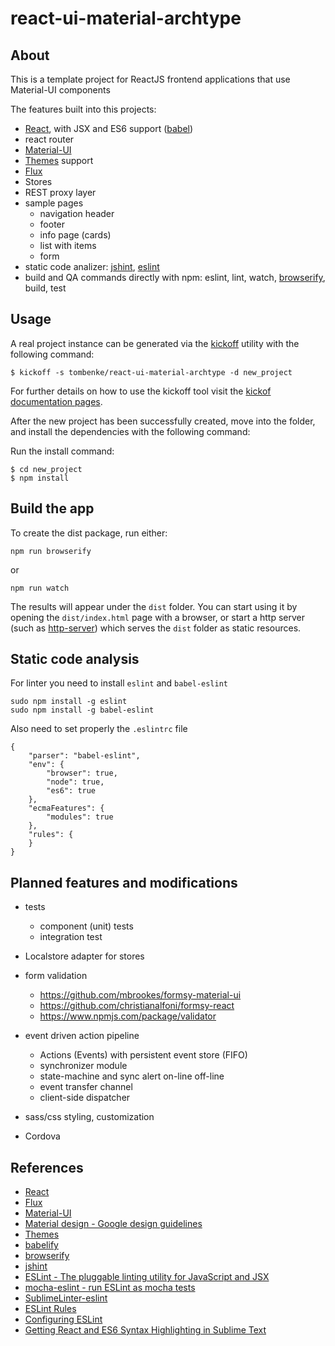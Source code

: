 react-ui-material-archtype
==========================

## About

This is a template project for ReactJS frontend applications that use Material-UI components

The features built into this projects:

- [React](https://facebook.github.io/react/), with JSX and ES6 support ([babel](https://github.com/babel/babelify))
- react router
- [Material-UI](http://material-ui.com/)
- [Themes](http://www.material-ui.com/#/customization/themes) support
- [Flux](https://facebook.github.io/react/docs/flux-overview.html)
- Stores
- REST proxy layer
- sample pages
   - navigation header
   - footer
   - info page (cards)
   - list with items
   - form
- static code analizer: [jshint](http://jshint.com/), [eslint](http://eslint.org)
- build and QA commands directly with npm:
    eslint, lint, watch, [browserify](http://browserify.org/), build, test


## Usage

A real project instance can be generated via the
[kickoff](https://github.com/tombenke/kickoff) utility with the following command:

    $ kickoff -s tombenke/react-ui-material-archtype -d new_project

For further details on how to use the kickoff tool visit the [kickof documentation pages](http://tombenke.github.io/kickoff/docs/documentation.html).

After the new project has been successfully created, move into the folder, and install the dependencies with the following command:

Run the install command:

    $ cd new_project
    $ npm install


## Build the app

To create the dist package, run either:

    npm run browserify

or

    npm run watch

The results will appear under the `dist` folder.
You can start using it by opening the `dist/index.html` page with a browser, or start a http server (such as [http-server](https://www.npmjs.com/package/http-server)) which serves the `dist` folder as static resources.

## Static code analysis

For linter you need to install `eslint` and `babel-eslint`

    sudo npm install -g eslint
    sudo npm install -g babel-eslint

Also need to set properly the `.eslintrc` file

    {
        "parser": "babel-eslint",
        "env": {
            "browser": true,
            "node": true,
            "es6": true
        },
        "ecmaFeatures": {
            "modules": true
        },
        "rules": {
        }
    }

## Planned features and modifications

- tests
    - component (unit) tests
    - integration test

-  Localstore adapter for stores

- form validation
    - https://github.com/mbrookes/formsy-material-ui
    - https://github.com/christianalfoni/formsy-react
    - https://www.npmjs.com/package/validator

- event driven action pipeline
    - Actions (Events) with persistent event store (FIFO)
    - synchronizer module
    - state-machine and sync alert
        on-line
        off-line
    - event transfer channel
    - client-side dispatcher

- sass/css styling, customization

- Cordova

## References

- [React](https://facebook.github.io/react/)
- [Flux](https://facebook.github.io/react/docs/flux-overview.html)
- [Material-UI](http://material-ui.com/)
- [Material design - Google design guidelines](https://www.google.com/design/spec/material-design/introduction.html)
- [Themes](http://www.material-ui.com/#/customization/themes)
- [babelify](https://github.com/babel/babelify)
- [browserify](http://browserify.org/)
- [jshint](http://jshint.com/)
- [ESLint - The pluggable linting utility for JavaScript and JSX](http://eslint.org)
- [mocha-eslint - run ESLint as mocha tests](https://www.npmjs.com/package/mocha-eslint)
- [SublimeLinter-eslint](https://github.com/roadhump/SublimeLinter-eslint)
- [ESLint Rules](http://eslint.org/docs/rules/)
- [Configuring ESLint](http://eslint.org/docs/user-guide/configuring.html)
- [Getting React and ES6 Syntax Highlighting in Sublime Text](http://gunnariauvinen.com/getting-es6-syntax-highlighting-in-sublime-text/)